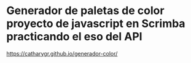 # Generador de paletas de color proyecto de javascript en Scrimba practicando el eso del API

 https://catharygr.github.io/generador-color/
